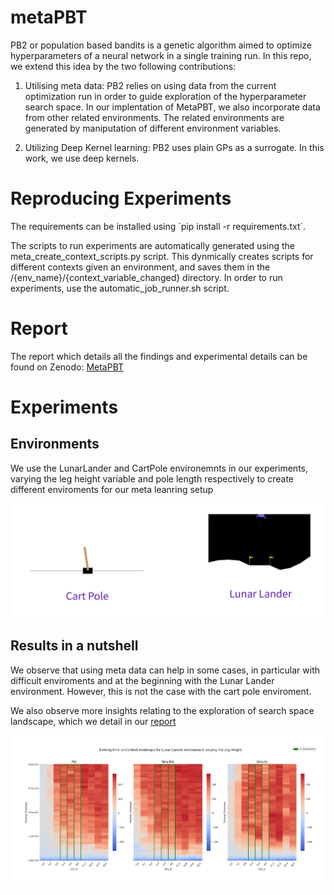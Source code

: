 # metaPBT



PB2 or population based bandits is a genetic algorithm aimed to optimize hyperparameters of a neural network in a single training run. In this repo, we extend this idea by the two following contributions:

1. Utilising meta data: PB2 relies on using data from the current optimization run in order to guide exploration of the hyperparameter search space. In our implentation of MetaPBT, we also incorporate data from other related environments. The related environments are generated by maniputation of different environment variables.

2. Utilizing Deep Kernel learning: PB2 uses plain GPs as a surrogate. In this work, we use deep kernels.



# Reproducing Experiments

The requirements can be installed using ´pip install -r requirements.txt´. 

The scripts to run experiments are automatically generated using the meta_create_context_scripts.py script. This dynmically creates scripts for different contexts given an environment, and saves them in the /{env_name}/{context_variable_changed} directory. In order to run experiments, use the automatic_job_runner.sh script.

# Report

The report which details all the findings and experimental details can be found on Zenodo: [MetaPBT](https://zenodo.org/records/16725678?token=eyJhbGciOiJIUzUxMiJ9.eyJpZCI6ImE4Njg4ZWFiLTE5Y2UtNGI1Ny1iNmU3LWUyYjNkOWZkNDlhNSIsImRhdGEiOnt9LCJyYW5kb20iOiIxMmYxYWNlZTc4MDQzMzQwMTgzZDY1NzQ2NjNiNzM0MSJ9.sA3keQRw2sEg-95lneU5oKJZ7V4CC9L2ZBLhpfUQYlBJGoLgRi8Qua7EPQhw7_myR1RtgyPhZz7f4DvoBGJDvQ)

# Experiments

## Environments
We use the LunarLander and CartPole environemnts in our experiments, varying the leg height variable and pole length respectively to create different enviroments for our meta leanring setup

![Enviroments](repo_images/envs.png)


## Results in a nutshell

We observe that using meta data can help in some cases, in particular with difficult enviroments and at the beginning with the Lunar Lander environment. However, this is not the case with the cart pole enviroment. 

We also observe more insights relating to the exploration of search space landscape, which we detail in our [report](https://zenodo.org/records/16725678?token=eyJhbGciOiJIUzUxMiJ9.eyJpZCI6ImE4Njg4ZWFiLTE5Y2UtNGI1Ny1iNmU3LWUyYjNkOWZkNDlhNSIsImRhdGEiOnt9LCJyYW5kb20iOiIxMmYxYWNlZTc4MDQzMzQwMTgzZDY1NzQ2NjNiNzM0MSJ9.sA3keQRw2sEg-95lneU5oKJZ7V4CC9L2ZBLhpfUQYlBJGoLgRi8Qua7EPQhw7_myR1RtgyPhZz7f4DvoBGJDvQ)

![Enviroments](repo_images/results.png)



